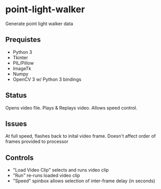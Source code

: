 # point-light-walker
Generate point light walker data

## Prequistes
* Python 3
* Tkinter
* PIL/Pillow
* ImageTk
* Numpy
* OpenCV 3 w/ Python 3 bindings

## Status
Opens video file.  Plays & Replays video.  Allows speed control.

## Issues
At full speed, flashes back to inital video frame.  Doesn't affect order of frames provided to processor

## Controls
* "Load Video Clip" selects and runs video clip
* "Run" re-runs loaded video clip
* "Speed" spinbox allows selection of inter-frame delay (in seconds)
